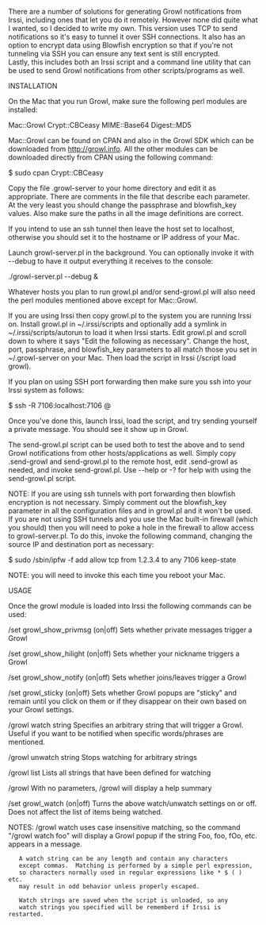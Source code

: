 There are a number of solutions for generating Growl notifications from Irssi,
including ones that let you do it remotely.  However none did quite what I 
wanted, so I decided to write my own.  This version uses TCP to send 
notifications so it's easy to tunnel it over SSH connections.  It also 
has an option to encrypt data using Blowfish encryption so that if you're 
not tunneling via SSH you can ensure any text sent is still encrypted.  
Lastly, this includes both an Irssi script and a command line utility that 
can be used to send Growl notifications from other scripts/programs as well.

INSTALLATION

On the Mac that you run Growl, make sure the following perl modules are
installed:

Mac::Growl
Crypt::CBCeasy
MIME::Base64
Digest::MD5

Mac::Growl can be found on CPAN and also in the Growl SDK which can be
downloaded from http://growl.info.  All the other modules can be downloaded
directly from CPAN using the following command:

$ sudo cpan Crypt::CBCeasy

Copy the file .growl-server to your home directory and edit it as appropriate.
There are comments in the file that describe each parameter.  At the very least
you should change the passphrase and blowfish_key values.  Also make sure
the paths in all the image definitions are correct.

If you intend to use an ssh tunnel then leave the host set to localhost,
otherwise you should set it to the hostname or IP address of your Mac.

Launch growl-server.pl in the background.  You can optionally invoke it
with --debug to have it output everything it receives to the console:

./growl-server.pl --debug &

Whatever hosts you plan to run growl.pl and/or send-growl.pl will also need
the perl modules mentioned above except for Mac::Growl.

If you are using Irssi then copy growl.pl to the system you are running
Irssi on.  Install growl.pl in ~/.irssi/scripts and optionally add
a symlink in ~/.irssi/scripts/autorun to load it when Irssi starts.
Edit growl.pl and scroll down to where it says "Edit the following as 
necessary". Change the host, port, passphrase, and blowfish_key parameters 
to all match those you set in ~/.growl-server on your Mac.  Then load the 
script in Irssi (/script load growl).

If you plan on using SSH port forwarding then make sure you ssh into your
Irssi system as follows:

$ ssh -R 7106:localhost:7106 <username>@<hostname>

Once you've done this, launch Irssi, load the script, and try sending
yourself a private message.  You should see it show up in Growl.

The send-growl.pl script can be used both to test the above and to send
Growl notifications from other hosts/applications as well.  Simply copy
.send-growl and send-growl.pl to the remote host, edit .send-growl as
needed, and invoke send-growl.pl.  Use --help or -? for help with using
the send-growl.pl script.


NOTE: If you are using ssh tunnels with port forwarding then blowfish 
encryption is not necessary.  Simply comment out the blowfish_key
parameter in all the configuration files and in growl.pl and it won't 
be used.  If you are not using SSH tunnels and you use the Mac built-in
firewall (which you should) then you will need to poke a hole in the 
firewall to allow access to growl-server.pl.  To do this, invoke the
following command, changing the source IP and destination port as 
necessary:

$ sudo /sbin/ipfw -f add allow tcp from 1.2.3.4 to any 7106 keep-state

NOTE: you will need to invoke this each time you reboot your Mac.

USAGE

Once the growl module is loaded into Irssi the following commands can be
used:

/set growl_show_privmsg (on|off)
     Sets whether private messages trigger a Growl

/set growl_show_hilight (on|off)
     Sets whether your nickname triggers a Growl

/set growl_show_notify (on|off)
     Sets whether joins/leaves trigger a Growl

/set growl_sticky (on|off)
     Sets whether Growl popups are "sticky" and remain until you click
     on them or if they disappear on their own based on your Growl settings.

/growl watch string
     Specifies an arbitrary string that will trigger a Growl.  Useful if
     you want to be notified when specific words/phrases are mentioned.

/growl unwatch string
     Stops watching for arbitrary strings

/growl list
     Lists all strings that have been defined for watching

/growl
     With no parameters, /growl will display a help summary

/set growl_watch (on|off)
     Turns the above watch/unwatch settings on or off.  Does not affect 
     the list of items being watched.

NOTES: /growl watch uses case insensitive matching, so the command 
       "/growl watch foo" will display a Growl popup if the string Foo,
       foo, fOo, etc. appears in a message.

       A watch string can be any length and contain any characters 
       except commas.  Matching is performed by a simple perl expression,
       so characters normally used in regular expressions like * $ ( ) etc.
       may result in odd behavior unless properly escaped.

       Watch strings are saved when the script is unloaded, so any 
       watch strings you specified will be rememberd if Irssi is restarted.

